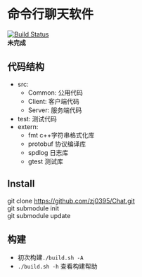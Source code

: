# 命令行聊天软件
[![Build Status](https://travis-ci.com/zj0395/rpc.svg?branch=master)](https://travis-ci.com/zj0395/rpc)  
**未完成**  
## 代码结构
- src:  
    - Common: 公用代码  
    - Client: 客户端代码  
    - Server: 服务端代码  
- test: 测试代码  
- extern:  
    - fmt  c++字符串格式化库
    - protobuf  协议编译库
    - spdlog  日志库
    - gtest  测试库
## Install
git clone https://github.com/zj0395/Chat.git  
git submodule init  
git submodule update  
## 构建
- 初次构建`./build.sh -A`
- `./build.sh -h` 查看构建帮助
